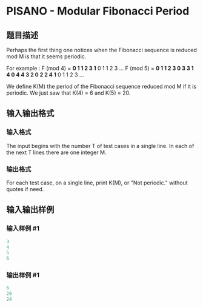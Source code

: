 # PISANO - Modular Fibonacci Period

## 题目描述

 Perhaps the first thing one notices when the Fibonacci sequence is reduced mod M is that it seems periodic.

For example : F (mod 4) = **0 1 1 2 3 1** 0 1 1 2 3 ... F (mod 5) = **0 1 1 2 3 0 3 3 1 4 0 4 4 3 2 0 2 2 4 1** 0 1 1 2 3 ...

We define K(M) the period of the Fibonacci sequence reduced mod M if it is periodic. We just saw that K(4) = 6 and K(5) = 20.

## 输入输出格式

### 输入格式

 The input begins with the number T of test cases in a single line. In each of the next T lines there are one integer M.

### 输出格式

 For each test case, on a single line, print K(M), or "Not periodic." without quotes if need.

## 输入输出样例

### 输入样例 #1

```cpp
3
4
5
6
```


### 输出样例 #1

```cpp
6
20
24
```


